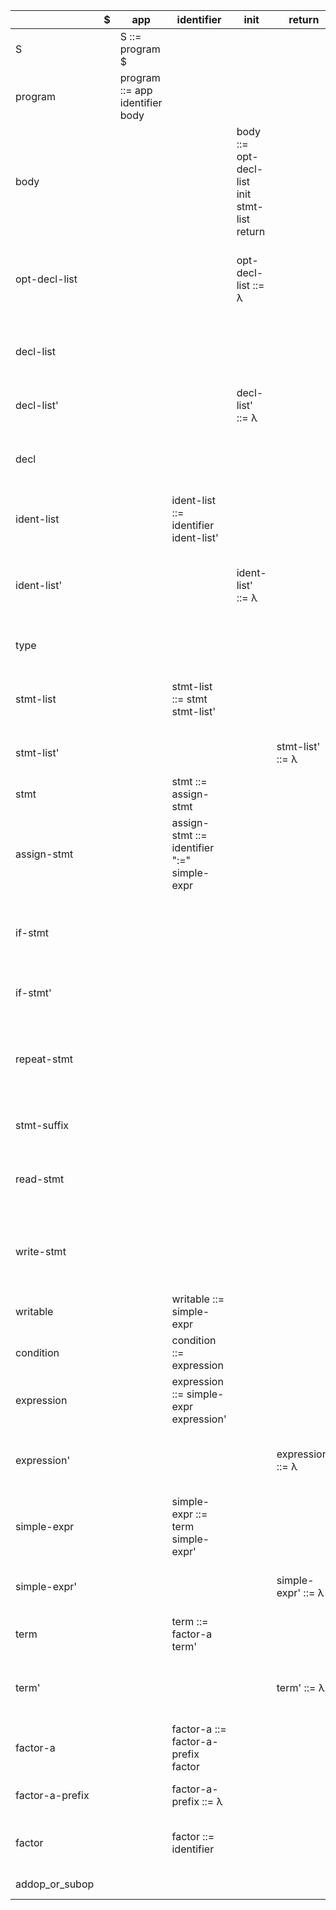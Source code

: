 |                 | $ | app                             | identifier                                  | init                                         | return             | var                                          | ";"                                | ","                                        | integer                       | real                          | ":=" | if                                               | then               | end                | else                            | repeat                                       | until                           | read                                  | "("                                    | ")"                | write                                 | literal              | relop                                         | mulop                          | "!"                                    | subop                                             | constant                               | addop                                             |
|-----------------|---|---------------------------------|---------------------------------------------|----------------------------------------------|--------------------|----------------------------------------------|------------------------------------|--------------------------------------------|-------------------------------|-------------------------------|------|--------------------------------------------------|--------------------|--------------------|---------------------------------|----------------------------------------------|---------------------------------|---------------------------------------|----------------------------------------|--------------------|---------------------------------------|----------------------|-----------------------------------------------|--------------------------------|----------------------------------------|---------------------------------------------------|----------------------------------------|---------------------------------------------------|
| S               |   | S ::= program $                 |                                             |                                              |                    |                                              |                                    |                                            |                               |                               |      |                                                  |                    |                    |                                 |                                              |                                 |                                       |                                        |                    |                                       |                      |                                               |                                |                                        |                                                   |                                        |                                                   |
| program         |   | program ::= app identifier body |                                             |                                              |                    |                                              |                                    |                                            |                               |                               |      |                                                  |                    |                    |                                 |                                              |                                 |                                       |                                        |                    |                                       |                      |                                               |                                |                                        |                                                   |                                        |                                                   |
| body            |   |                                 |                                             | body ::= opt-decl-list init stmt-list return |                    | body ::= opt-decl-list init stmt-list return |                                    |                                            |                               |                               |      |                                                  |                    |                    |                                 |                                              |                                 |                                       |                                        |                    |                                       |                      |                                               |                                |                                        |                                                   |                                        |                                                   |
| opt-decl-list   |   |                                 |                                             | opt-decl-list ::= λ                          |                    | opt-decl-list ::= var decl-list              |                                    |                                            |                               |                               |      |                                                  |                    |                    |                                 |                                              |                                 |                                       |                                        |                    |                                       |                      |                                               |                                |                                        |                                                   |                                        |                                                   |
| decl-list       |   |                                 |                                             |                                              |                    |                                              |                                    |                                            | decl-list ::= decl decl-list' | decl-list ::= decl decl-list' |      |                                                  |                    |                    |                                 |                                              |                                 |                                       |                                        |                    |                                       |                      |                                               |                                |                                        |                                                   |                                        |                                                   |
| decl-list'      |   |                                 |                                             | decl-list' ::= λ                             |                    |                                              | decl-list' ::= ";" decl decl-list' |                                            |                               |                               |      |                                                  |                    |                    |                                 |                                              |                                 |                                       |                                        |                    |                                       |                      |                                               |                                |                                        |                                                   |                                        |                                                   |
| decl            |   |                                 |                                             |                                              |                    |                                              |                                    |                                            | decl ::= type ident-list      | decl ::= type ident-list      |      |                                                  |                    |                    |                                 |                                              |                                 |                                       |                                        |                    |                                       |                      |                                               |                                |                                        |                                                   |                                        |                                                   |
| ident-list      |   |                                 | ident-list ::= identifier ident-list'       |                                              |                    |                                              |                                    |                                            |                               |                               |      |                                                  |                    |                    |                                 |                                              |                                 |                                       |                                        |                    |                                       |                      |                                               |                                |                                        |                                                   |                                        |                                                   |
| ident-list'     |   |                                 |                                             | ident-list' ::= λ                            |                    |                                              | ident-list' ::= λ                  | ident-list' ::= "," identifier ident-list' |                               |                               |      |                                                  |                    |                    |                                 |                                              |                                 |                                       |                                        |                    |                                       |                      |                                               |                                |                                        |                                                   |                                        |                                                   |
| type            |   |                                 |                                             |                                              |                    |                                              |                                    |                                            | type ::= integer              | type ::= real                 |      |                                                  |                    |                    |                                 |                                              |                                 |                                       |                                        |                    |                                       |                      |                                               |                                |                                        |                                                   |                                        |                                                   |
| stmt-list       |   |                                 | stmt-list ::= stmt stmt-list'               |                                              |                    |                                              |                                    |                                            |                               |                               |      | stmt-list ::= stmt stmt-list'                    |                    |                    |                                 | stmt-list ::= stmt stmt-list'                |                                 | stmt-list ::= stmt stmt-list'         |                                        |                    | stmt-list ::= stmt stmt-list'         |                      |                                               |                                |                                        |                                                   |                                        |                                                   |
| stmt-list'      |   |                                 |                                             |                                              | stmt-list' ::= λ   |                                              | stmt-list' ::= ";" stmt stmt-list' |                                            |                               |                               |      |                                                  |                    | stmt-list' ::= λ   | stmt-list' ::= λ                |                                              | stmt-list' ::= λ                |                                       |                                        |                    |                                       |                      |                                               |                                |                                        |                                                   |                                        |                                                   |
| stmt            |   |                                 | stmt ::= assign-stmt                        |                                              |                    |                                              |                                    |                                            |                               |                               |      | stmt ::= if-stmt                                 |                    |                    |                                 | stmt ::= repeat-stmt                         |                                 | stmt ::= read-stmt                    |                                        |                    | stmt ::= write-stmt                   |                      |                                               |                                |                                        |                                                   |                                        |                                                   |
| assign-stmt     |   |                                 | assign-stmt ::= identifier ":=" simple-expr |                                              |                    |                                              |                                    |                                            |                               |                               |      |                                                  |                    |                    |                                 |                                              |                                 |                                       |                                        |                    |                                       |                      |                                               |                                |                                        |                                                   |                                        |                                                   |
| if-stmt         |   |                                 |                                             |                                              |                    |                                              |                                    |                                            |                               |                               |      | if-stmt ::= if condition then stmt-list if-stmt' |                    |                    |                                 |                                              |                                 |                                       |                                        |                    |                                       |                      |                                               |                                |                                        |                                                   |                                        |                                                   |
| if-stmt'        |   |                                 |                                             |                                              |                    |                                              |                                    |                                            |                               |                               |      |                                                  |                    | if-stmt' ::= end   | if-stmt' ::= else stmt-list end |                                              |                                 |                                       |                                        |                    |                                       |                      |                                               |                                |                                        |                                                   |                                        |                                                   |
| repeat-stmt     |   |                                 |                                             |                                              |                    |                                              |                                    |                                            |                               |                               |      |                                                  |                    |                    |                                 | repeat-stmt ::= repeat stmt-list stmt-suffix |                                 |                                       |                                        |                    |                                       |                      |                                               |                                |                                        |                                                   |                                        |                                                   |
| stmt-suffix     |   |                                 |                                             |                                              |                    |                                              |                                    |                                            |                               |                               |      |                                                  |                    |                    |                                 |                                              | stmt-suffix ::= until condition |                                       |                                        |                    |                                       |                      |                                               |                                |                                        |                                                   |                                        |                                                   |
| read-stmt       |   |                                 |                                             |                                              |                    |                                              |                                    |                                            |                               |                               |      |                                                  |                    |                    |                                 |                                              |                                 | read-stmt ::= read "(" identifier ")" |                                        |                    |                                       |                      |                                               |                                |                                        |                                                   |                                        |                                                   |
| write-stmt      |   |                                 |                                             |                                              |                    |                                              |                                    |                                            |                               |                               |      |                                                  |                    |                    |                                 |                                              |                                 |                                       |                                        |                    | write-stmt ::= write "(" writable ")" |                      |                                               |                                |                                        |                                                   |                                        |                                                   |
| writable        |   |                                 | writable ::= simple-expr                    |                                              |                    |                                              |                                    |                                            |                               |                               |      |                                                  |                    |                    |                                 |                                              |                                 |                                       | writable ::= simple-expr               |                    |                                       | writable ::= literal |                                               |                                | writable ::= simple-expr               | writable ::= simple-expr                          | writable ::= simple-expr               |                                                   |
| condition       |   |                                 | condition ::= expression                    |                                              |                    |                                              |                                    |                                            |                               |                               |      |                                                  |                    |                    |                                 |                                              |                                 |                                       | condition ::= expression               |                    |                                       |                      |                                               |                                | condition ::= expression               | condition ::= expression                          | condition ::= expression               |                                                   |
| expression      |   |                                 | expression ::= simple-expr expression'      |                                              |                    |                                              |                                    |                                            |                               |                               |      |                                                  |                    |                    |                                 |                                              |                                 |                                       | expression ::= simple-expr expression' |                    |                                       |                      |                                               |                                | expression ::= simple-expr expression' | expression ::= simple-expr expression'            | expression ::= simple-expr expression' |                                                   |
| expression'     |   |                                 |                                             |                                              | expression' ::= λ  |                                              | expression' ::= λ                  |                                            |                               |                               |      |                                                  | expression' ::= λ  | expression' ::= λ  | expression' ::= λ               |                                              | expression' ::= λ               |                                       |                                        | expression' ::= λ  |                                       |                      | expression' ::= relop simple-expr expression' |                                |                                        |                                                   |                                        |                                                   |
| simple-expr     |   |                                 | simple-expr ::= term simple-expr'           |                                              |                    |                                              |                                    |                                            |                               |                               |      |                                                  |                    |                    |                                 |                                              |                                 |                                       | simple-expr ::= term simple-expr'      |                    |                                       |                      |                                               |                                | simple-expr ::= term simple-expr'      | simple-expr ::= term simple-expr'                 | simple-expr ::= term simple-expr'      |                                                   |
| simple-expr'    |   |                                 |                                             |                                              | simple-expr' ::= λ |                                              | simple-expr' ::= λ                 |                                            |                               |                               |      |                                                  | simple-expr' ::= λ | simple-expr' ::= λ | simple-expr' ::= λ              |                                              | simple-expr' ::= λ              |                                       |                                        | simple-expr' ::= λ |                                       |                      | simple-expr' ::= λ                            |                                |                                        | simple-expr' ::= addop_or_subop term simple-expr' |                                        | simple-expr' ::= addop_or_subop term simple-expr' |
| term            |   |                                 | term ::= factor-a term'                     |                                              |                    |                                              |                                    |                                            |                               |                               |      |                                                  |                    |                    |                                 |                                              |                                 |                                       | term ::= factor-a term'                |                    |                                       |                      |                                               |                                | term ::= factor-a term'                | term ::= factor-a term'                           | term ::= factor-a term'                |                                                   |
| term'           |   |                                 |                                             |                                              | term' ::= λ        |                                              | term' ::= λ                        |                                            |                               |                               |      |                                                  | term' ::= λ        | term' ::= λ        | term' ::= λ                     |                                              | term' ::= λ                     |                                       |                                        | term' ::= λ        |                                       |                      | term' ::= λ                                   | term' ::= mulop factor-a term' |                                        | term' ::= λ                                       |                                        | term' ::= λ                                       |
| factor-a        |   |                                 | factor-a ::= factor-a-prefix factor         |                                              |                    |                                              |                                    |                                            |                               |                               |      |                                                  |                    |                    |                                 |                                              |                                 |                                       | factor-a ::= factor-a-prefix factor    |                    |                                       |                      |                                               |                                | factor-a ::= factor-a-prefix factor    | factor-a ::= factor-a-prefix factor               | factor-a ::= factor-a-prefix factor    |                                                   |
| factor-a-prefix |   |                                 | factor-a-prefix ::= λ                       |                                              |                    |                                              |                                    |                                            |                               |                               |      |                                                  |                    |                    |                                 |                                              |                                 |                                       | factor-a-prefix ::= λ                  |                    |                                       |                      |                                               |                                | factor-a-prefix ::= "!"                | factor-a-prefix ::= subop                         | factor-a-prefix ::= λ                  |                                                   |
| factor          |   |                                 | factor ::= identifier                       |                                              |                    |                                              |                                    |                                            |                               |                               |      |                                                  |                    |                    |                                 |                                              |                                 |                                       | factor ::= "(" expression ")"          |                    |                                       |                      |                                               |                                |                                        |                                                   | factor ::= constant                    |                                                   |
| addop_or_subop  |   |                                 |                                             |                                              |                    |                                              |                                    |                                            |                               |                               |      |                                                  |                    |                    |                                 |                                              |                                 |                                       |                                        |                    |                                       |                      |                                               |                                |                                        | addop_or_subop ::= subop                          |                                        | addop_or_subop ::= addop                          |
